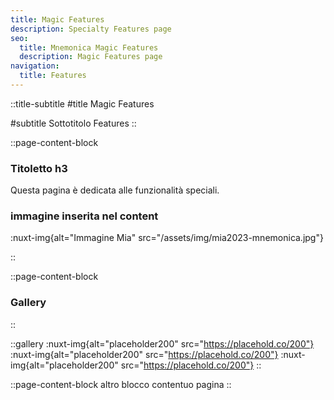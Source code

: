 ```yaml
---
title: Magic Features
description: Specialty Features page
seo:
  title: Mnemonica Magic Features
  description: Magic Features page
navigation:
  title: Features
---
```


::title-subtitle
#title
Magic Features

#subtitle
Sottotitolo Features
::

::page-content-block

### Titoletto h3

Questa pagina è dedicata alle funzionalità speciali.

### immagine inserita nel content

:nuxt-img{alt="Immagine Mia" src="/assets/img/mia2023-mnemonica.jpg"}

::

::page-content-block

### Gallery

::

::gallery
:nuxt-img{alt="placeholder200" src="https://placehold.co/200"}
:nuxt-img{alt="placeholder200" src="https://placehold.co/200"}
:nuxt-img{alt="placeholder200" src="https://placehold.co/200"}
::

::page-content-block
altro blocco contentuo pagina
::
